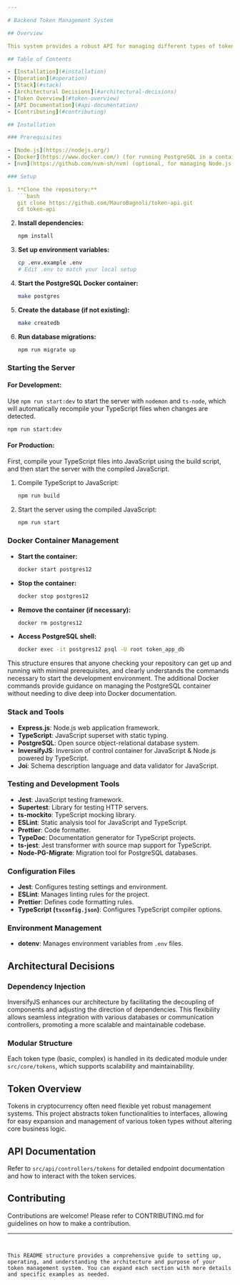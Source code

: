 ```yaml
---

# Backend Token Management System

## Overview

This system provides a robust API for managing different types of tokens in the cryptocurrency industry, leveraging the flexibility of interfaces to handle multiple token types while maintaining centralized control and streamlined business logic.

## Table of Contents

- [Installation](#installation)
- [Operation](#operation)
- [Stack](#stack)
- [Architectural Decisions](#architectural-decisions)
- [Token Overview](#token-overview)
- [API Documentation](#api-documentation)
- [Contributing](#contributing)

## Installation

### Prerequisites

- [Node.js](https://nodejs.org/)
- [Docker](https://www.docker.com/) (for running PostgreSQL in a container)
- [nvm](https://github.com/nvm-sh/nvm) (optional, for managing Node.js versions)

### Setup

1. **Clone the repository:**
   ```bash
   git clone https://github.com/MauroBagnoli/token-api.git
   cd token-api
   ```

2. **Install dependencies:**
   ```bash
   npm install
   ```

3. **Set up environment variables:**
   ```bash
   cp .env.example .env
   # Edit .env to match your local setup
   ```

4. **Start the PostgreSQL Docker container:**
   ```bash
   make postgres
   ```

5. **Create the database (if not existing):**
   ```bash
   make createdb
   ```

6. **Run database migrations:**
   ```bash
   npm run migrate up
   ```

### Starting the Server

#### For Development:
Use `npm run start:dev` to start the server with `nodemon` and `ts-node`, which will automatically recompile your TypeScript files when changes are detected.

```bash
npm run start:dev
```

#### For Production:
First, compile your TypeScript files into JavaScript using the build script, and then start the server with the compiled JavaScript.

1. Compile TypeScript to JavaScript:
   ```bash
   npm run build
   ```
2. Start the server using the compiled JavaScript:
   ```bash
   npm run start
   ```

### Docker Container Management

- **Start the container:**
  ```bash
  docker start postgres12
  ```

- **Stop the container:**
  ```bash
  docker stop postgres12
  ```

- **Remove the container (if necessary):**
  ```bash
  docker rm postgres12
  ```

- **Access PostgreSQL shell:**
  ```bash
  docker exec -it postgres12 psql -U root token_app_db
  ```

This structure ensures that anyone checking your repository can get up and running with minimal prerequisites, and clearly understands the commands necessary to start the development environment. The additional Docker commands provide guidance on managing the PostgreSQL container without needing to dive deep into Docker documentation.

### Stack and Tools

- **Express.js**: Node.js web application framework.
- **TypeScript**: JavaScript superset with static typing.
- **PostgreSQL**: Open source object-relational database system.
- **InversifyJS**: Inversion of control container for JavaScript & Node.js powered by TypeScript.
- **Joi**: Schema description language and data validator for JavaScript.

### Testing and Development Tools

- **Jest**: JavaScript testing framework.
- **Supertest**: Library for testing HTTP servers.
- **ts-mockito**: TypeScript mocking library.
- **ESLint**: Static analysis tool for JavaScript and TypeScript.
- **Prettier**: Code formatter.
- **TypeDoc**: Documentation generator for TypeScript projects.
- **ts-jest**: Jest transformer with source map support for TypeScript.
- **Node-PG-Migrate**: Migration tool for PostgreSQL databases.

### Configuration Files

- **Jest**: Configures testing settings and environment.
- **ESLint**: Manages linting rules for the project.
- **Prettier**: Defines code formatting rules.
- **TypeScript (`tsconfig.json`)**: Configures TypeScript compiler options.

### Environment Management

- **dotenv**: Manages environment variables from `.env` files.

## Architectural Decisions

### Dependency Injection

InversifyJS enhances our architecture by facilitating the decoupling of components and adjusting the direction of dependencies. This flexibility allows seamless integration with various databases or communication controllers, promoting a more scalable and maintainable codebase.

### Modular Structure

Each token type (basic, complex) is handled in its dedicated module under `src/core/tokens`, which supports scalability and maintainability.

## Token Overview

Tokens in cryptocurrency often need flexible yet robust management systems. This project abstracts token functionalities to interfaces, allowing for easy expansion and management of various token types without altering core business logic.

## API Documentation

Refer to `src/api/controllers/tokens` for detailed endpoint documentation and how to interact with the token services.

## Contributing

Contributions are welcome! Please refer to CONTRIBUTING.md for guidelines on how to make a contribution.

---
```


This README structure provides a comprehensive guide to setting up, operating, and understanding the architecture and purpose of your token management system. You can expand each section with more details and specific examples as needed.
